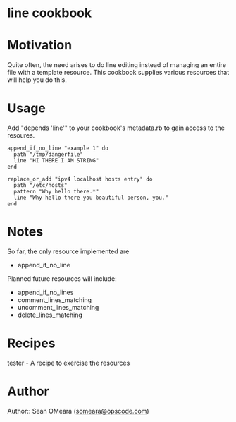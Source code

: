 # line cookbook

# Motivation
Quite often, the need arises to do line editing instead of managing an
entire file with a template resource. This cookbook supplies various 
resources that will help you do this.

# Usage
Add "depends 'line'" to your cookbook's metadata.rb to gain access to
the resoures.

    append_if_no_line "example 1" do
      path "/tmp/dangerfile"
      line "HI THERE I AM STRING"
    end

    replace_or_add "ipv4 localhost hosts entry" do
      path "/etc/hosts"
      pattern "Why hello there.*"
      line "Why hello there you beautiful person, you."
    end

# Notes
So far, the only resource implemented are 

* append_if_no_line

Planned future resources will include:

* append_if_no_lines
* comment_lines_matching
* uncomment_lines_matching
* delete_lines_matching

# Recipes
tester -  A recipe to exercise the resources

# Author
Author:: Sean OMeara (<someara@opscode.com>)
